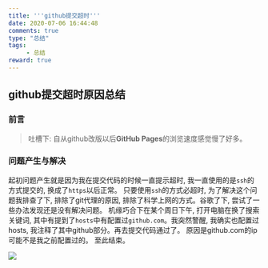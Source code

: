 ```yaml
---
title: '''github提交超时'''
date: 2020-07-06 16:44:48
comments: true
type: "总结"
tags:
     - 总结
reward: true
---
```



##  github提交超时原因总结
### 前言

  > 吐槽下: 自从github改版以后**GitHub Pages**的浏览速度感觉慢了好多。
<!--more--> 
### 问题产生与解决
起初问题产生就是因为我在提交代码的时候一直提示超时, 我一直使用的是`ssh`的方式提交的, 换成了`https`以后正常。
只要使用`ssh`的方式必超时, 为了解决这个问题我排查了下, 排除了git代理的原因, 排除了科学上网的方式。谷歌了下, 尝试了一些办法发现还是没有解决问题。
机缘巧合下在某个周日下午, 打开电脑在换了搜索关键词, 其中有提到了`hosts`中有配置过`github.com`。我突然警醒, 我确实也配置过hosts, 我注释了其中github部分。再去提交代码通过了。
原因是github.com的ip可能不是我之前配置过的。
至此结束。

![](http://qiniu.shanch.cn/WX20200706-164230@2x.png)

